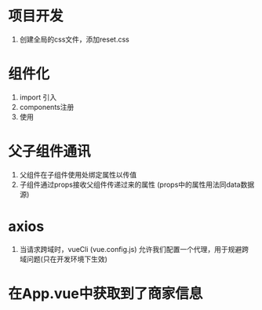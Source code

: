 # 项目开发
1. 创建全局的css文件，添加reset.css

# 组件化
1. import 引入
2. components注册
3. 使用

# 父子组件通讯
1. 父组件在子组件使用处绑定属性以传值
2. 子组件通过props接收父组件传递过来的属性 (props中的属性用法同data数据源)

# axios
1. 当请求跨域时，vueCli (vue.config.js) 允许我们配置一个代理，用于规避跨域问题(只在开发环境下生效)

# 在App.vue中获取到了商家信息